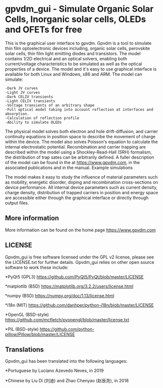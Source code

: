 gpvdm_gui - Simulate Organic Solar Cells, Inorganic solar cells, OLEDs and OFETs for free
=========================================================================================

This is the graphical user interface to gpvdm.  Gpvdm is a tool to simulate thin film optoelectronic devices including, organic solar cells, perovskite solar cells, thin film light emitting diodes and transistors.  The model contains 1/2D electrical and an optical 
solvers, enabling both current/voltage characteristics to be simulated as well 
as the optical properties of a device. The model and it's easy to use 
graphical interface is available for both Linux and Windows, x86 and ARM.
The model can simulate:

    -Dark JV curves
    -Light JV curves
    -Dark CELIV transients
    -Light CELIV transients
    -Voltage transients of an arbitrary shape
    -Full optical model taking into account reflection at interfaces and absorption.
    -Calculation of reflection profile
    -Ability to simulate OLEDs

The physical model solves both electron and hole drift-diffusion, and carrier 
continuity equations in position space to describe the movement of charge 
within the device. The model also solves Poisson's equation to calculate the 
internal electrostatic potential. Recombination and carrier trapping are 
described within the model using a Shockley-Read-Hall (SRH) formalism, the 
distribution of trap sates can be arbitrarily defined. A fuller description of 
the model can be found in the at https://www.gpvdm.com, in the associated
publications  and in the manual.
Example simulations

The model makes it easy to study the influence of material parameters such as 
mobility, energetic disorder, doping and recombination cross-sections on device 
performance. All internal device parameters such as current density, charge 
density, distribution of trapped carriers in position and energy space are 
accessible either through the graphical interface or directly through output 
files. 

More information
----------------
More information can be found on the home page https://www.gpvdm.com

LICENSE
-------
Gpvdm_gui is free software licensed under the GPL v2 license, please see the LICENSE.txt for further details.  Gpvdm_gui relies on other open source software to work these include:

*PyQt5 (GPL3) https://github.com/PyQt5/PyQt/blob/master/LICENSE

*matplotlib (BSD) https://matplotlib.org/3.2.2/users/license.html

*numpy (BSD) https://numpy.org/doc/1.13/license.html

*i18n (MIT) https://github.com/danhper/python-i18n/blob/master/LICENSE

*OpenGL (BSD-style) https://github.com/mcfletch/pyopengl/blob/master/license.txt

*PIL (BSD-style) https://github.com/python-pillow/Pillow/blob/master/LICENSE

Translations
------------
Gpvdm_gui has been translated into the following languages:

*Portuguese by Luciano Azevedo Neves, in 2019

*Chinese by Liu Di (刘迪) and Zhao Chenyao (赵辰尧), in 2018


